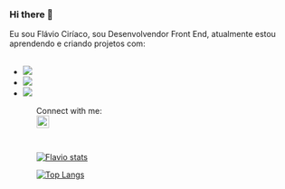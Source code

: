 ### Hi there 👋

Eu sou Flávio Ciríaco, sou Desenvolvendor Front End, atualmente estou aprendendo e criando projetos com:
<br>
<br>

<ul>
  <li><img src="https://img.shields.io/badge/HTML5-E34F26?style=for-the-badge&logo=html5&logoColor=white" />
  <li><img src="https://img.shields.io/badge/CSS3-1572B6?style=for-the-badge&logo=css3&logoColor=white" /> 
  <li><img src="https://img.shields.io/badge/JavaScript-F7DF1E?style=for-the-badge&logo=javascript&logoColor=black" />
<ul>
<br>
Connect with me:
<br>
<a href="https://www.linkedin.com/feed/">
<img align="left" alt="Linkedin" width="22px"src="https://cdn.jsdelivr.net/npm/simple-icons@v3/icons/linkedin.svg" />
  </a>
  <br>
  <br>
  <br>
  
  [![Flavio stats](https://github-readme-stats.vercel.app/api?username=flaviociriaco)](https://github.com/anuraghazra/github-readme-stats)
  
  [![Top Langs](https://github-readme-stats.vercel.app/api/top-langs/?username=flaviociriaco)](https://github.com/anuraghazra/github-readme-stats)
